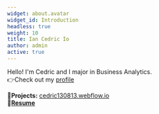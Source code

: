 ```yaml
---
widget: about.avatar
widget_id: Introduction
headless: true
weight: 10
title: Ian Cedric Io
author: admin
active: true
---
```

Hello! I'm Cedric and I major in Business Analytics.\
👉Check out my [profile](/about/)

📂**Projects:** [cedric130813.webflow.io](https://cedric130813.webflow.io/)\
📂**[Resume](https://tinyurl.com/resume130813)**